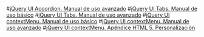 #[jQuery UI Accordion. Manual de uso avanzado](jQuery-UI-Accordion_Manual-de-uso-avanzado.md)
#[jQuery UI Tabs. Manual de uso básico](jQuery-UI-Tabs_Manual-de-uso-basico.md)
#[jQuery UI Tabs. Manual de uso avanzado](jQuery-UI-Tabs_Manual-de-uso-avanzado.md)
#[jQuery UI contextMenu. Manual de uso básico](jQuery-UI-contextMenu-Manual-de-uso-basico.md)
#[jQuery UI contextMenu. Manual de uso avanzado](jQuery-UI-contextMenu_Manual-de-uso-avanzado.md)
#[jQuery UI contextMenu. Apéndice HTML 5. Personalización](jQuery-UI-contextMenu_Personalización.md)